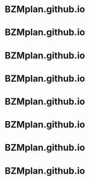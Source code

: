 # BZMplan.github.io
# BZMplan.github.io
# BZMplan.github.io
# BZMplan.github.io
# BZMplan.github.io
# BZMplan.github.io
# BZMplan.github.io
# BZMplan.github.io
